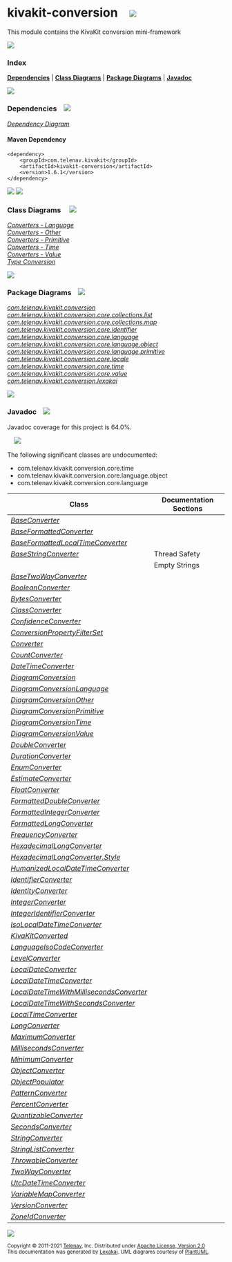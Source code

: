 [//]: # (start-user-text)



[//]: # (end-user-text)

# kivakit-conversion &nbsp;&nbsp; <img src="https://telenav.github.io/telenav-assets/images/icons/puzzle-64.png" srcset="https://telenav.github.io/telenav-assets/images/icons/puzzle-64-2x.png 2x"/>

This module contains the KivaKit conversion mini-framework

<img src="https://telenav.github.io/telenav-assets/images/separators/horizontal-line-512.png" srcset="https://telenav.github.io/telenav-assets/images/separators/horizontal-line-512-2x.png 2x"/>

### Index



[**Dependencies**](#dependencies) | [**Class Diagrams**](#class-diagrams) | [**Package Diagrams**](#package-diagrams) | [**Javadoc**](#javadoc)

<img src="https://telenav.github.io/telenav-assets/images/separators/horizontal-line-512.png" srcset="https://telenav.github.io/telenav-assets/images/separators/horizontal-line-512-2x.png 2x"/>

### Dependencies <a name="dependencies"></a> &nbsp;&nbsp; <img src="https://telenav.github.io/telenav-assets/images/icons/dependencies-32.png" srcset="https://telenav.github.io/telenav-assets/images/icons/dependencies-32-2x.png 2x"/>

[*Dependency Diagram*](https://www.kivakit.org/1.6.1/lexakai/kivakit/kivakit-conversion/documentation/diagrams/dependencies.svg)

#### Maven Dependency

    <dependency>
        <groupId>com.telenav.kivakit</groupId>
        <artifactId>kivakit-conversion</artifactId>
        <version>1.6.1</version>
    </dependency>

<img src="https://telenav.github.io/telenav-assets/images/separators/horizontal-line-128.png" srcset="https://telenav.github.io/telenav-assets/images/separators/horizontal-line-128-2x.png 2x"/>

[//]: # (start-user-text)



[//]: # (end-user-text)

<img src="https://telenav.github.io/telenav-assets/images/separators/horizontal-line-128.png" srcset="https://telenav.github.io/telenav-assets/images/separators/horizontal-line-128-2x.png 2x"/>

### Class Diagrams <a name="class-diagrams"></a> &nbsp; &nbsp; <img src="https://telenav.github.io/telenav-assets/images/icons/diagram-40.png" srcset="https://telenav.github.io/telenav-assets/images/icons/diagram-40-2x.png 2x"/>

[*Converters - Language*](https://www.kivakit.org/1.6.1/lexakai/kivakit/kivakit-conversion/documentation/diagrams/diagram-conversion-language.svg)  
[*Converters - Other*](https://www.kivakit.org/1.6.1/lexakai/kivakit/kivakit-conversion/documentation/diagrams/diagram-conversion-other.svg)  
[*Converters - Primitive*](https://www.kivakit.org/1.6.1/lexakai/kivakit/kivakit-conversion/documentation/diagrams/diagram-conversion-primitive.svg)  
[*Converters - Time*](https://www.kivakit.org/1.6.1/lexakai/kivakit/kivakit-conversion/documentation/diagrams/diagram-conversion-time.svg)  
[*Converters - Value*](https://www.kivakit.org/1.6.1/lexakai/kivakit/kivakit-conversion/documentation/diagrams/diagram-conversion-value.svg)  
[*Type Conversion*](https://www.kivakit.org/1.6.1/lexakai/kivakit/kivakit-conversion/documentation/diagrams/diagram-conversion.svg)

<img src="https://telenav.github.io/telenav-assets/images/separators/horizontal-line-128.png" srcset="https://telenav.github.io/telenav-assets/images/separators/horizontal-line-128-2x.png 2x"/>

### Package Diagrams <a name="package-diagrams"></a> &nbsp;&nbsp; <img src="https://telenav.github.io/telenav-assets/images/icons/box-24.png" srcset="https://telenav.github.io/telenav-assets/images/icons/box-24-2x.png 2x"/>

[*com.telenav.kivakit.conversion*](https://www.kivakit.org/1.6.1/lexakai/kivakit/kivakit-conversion/documentation/diagrams/com.telenav.kivakit.conversion.svg)  
[*com.telenav.kivakit.conversion.core.collections.list*](https://www.kivakit.org/1.6.1/lexakai/kivakit/kivakit-conversion/documentation/diagrams/com.telenav.kivakit.conversion.core.collections.list.svg)  
[*com.telenav.kivakit.conversion.core.collections.map*](https://www.kivakit.org/1.6.1/lexakai/kivakit/kivakit-conversion/documentation/diagrams/com.telenav.kivakit.conversion.core.collections.map.svg)  
[*com.telenav.kivakit.conversion.core.identifier*](https://www.kivakit.org/1.6.1/lexakai/kivakit/kivakit-conversion/documentation/diagrams/com.telenav.kivakit.conversion.core.identifier.svg)  
[*com.telenav.kivakit.conversion.core.language*](https://www.kivakit.org/1.6.1/lexakai/kivakit/kivakit-conversion/documentation/diagrams/com.telenav.kivakit.conversion.core.language.svg)  
[*com.telenav.kivakit.conversion.core.language.object*](https://www.kivakit.org/1.6.1/lexakai/kivakit/kivakit-conversion/documentation/diagrams/com.telenav.kivakit.conversion.core.language.object.svg)  
[*com.telenav.kivakit.conversion.core.language.primitive*](https://www.kivakit.org/1.6.1/lexakai/kivakit/kivakit-conversion/documentation/diagrams/com.telenav.kivakit.conversion.core.language.primitive.svg)  
[*com.telenav.kivakit.conversion.core.locale*](https://www.kivakit.org/1.6.1/lexakai/kivakit/kivakit-conversion/documentation/diagrams/com.telenav.kivakit.conversion.core.locale.svg)  
[*com.telenav.kivakit.conversion.core.time*](https://www.kivakit.org/1.6.1/lexakai/kivakit/kivakit-conversion/documentation/diagrams/com.telenav.kivakit.conversion.core.time.svg)  
[*com.telenav.kivakit.conversion.core.value*](https://www.kivakit.org/1.6.1/lexakai/kivakit/kivakit-conversion/documentation/diagrams/com.telenav.kivakit.conversion.core.value.svg)  
[*com.telenav.kivakit.conversion.lexakai*](https://www.kivakit.org/1.6.1/lexakai/kivakit/kivakit-conversion/documentation/diagrams/com.telenav.kivakit.conversion.lexakai.svg)

<img src="https://telenav.github.io/telenav-assets/images/separators/horizontal-line-128.png" srcset="https://telenav.github.io/telenav-assets/images/separators/horizontal-line-128-2x.png 2x"/>

### Javadoc <a name="javadoc"></a> &nbsp;&nbsp; <img src="https://telenav.github.io/telenav-assets/images/icons/books-24.png" srcset="https://telenav.github.io/telenav-assets/images/icons/books-24-2x.png 2x"/>

Javadoc coverage for this project is 64.0%.  
  
&nbsp; &nbsp; <img src="https://telenav.github.io/telenav-assets/images/meters/meter-60-96.png" srcset="https://telenav.github.io/telenav-assets/images/meters/meter-60-96-2x.png 2x"/>


The following significant classes are undocumented:  

- com.telenav.kivakit.conversion.core.time  
- com.telenav.kivakit.conversion.core.language.object  
- com.telenav.kivakit.conversion.core.language

| Class | Documentation Sections |
|---|---|
| [*BaseConverter*](https://www.kivakit.org/1.6.1/javadoc/kivakit/kivakit.conversion/////////////////////////////////////////////.html) |  |  
| [*BaseFormattedConverter*](https://www.kivakit.org/1.6.1/javadoc/kivakit/kivakit.conversion////////////////////////////////////////////////////////////////.html) |  |  
| [*BaseFormattedLocalTimeConverter*](https://www.kivakit.org/1.6.1/javadoc/kivakit/kivakit.conversion/////////////////////////////////////////////////////////////////////////.html) |  |  
| [*BaseStringConverter*](https://www.kivakit.org/1.6.1/javadoc/kivakit/kivakit.conversion///////////////////////////////////////////////////.html) | Thread Safety |  
| | Empty Strings |  
| [*BaseTwoWayConverter*](https://www.kivakit.org/1.6.1/javadoc/kivakit/kivakit.conversion///////////////////////////////////////////////////.html) |  |  
| [*BooleanConverter*](https://www.kivakit.org/1.6.1/javadoc/kivakit/kivakit.conversion////////////////////////////////////////////////////////////////////////.html) |  |  
| [*BytesConverter*](https://www.kivakit.org/1.6.1/javadoc/kivakit/kivakit.conversion/////////////////////////////////////////////////////////.html) |  |  
| [*ClassConverter*](https://www.kivakit.org/1.6.1/javadoc/kivakit/kivakit.conversion////////////////////////////////////////////////////////////.html) |  |  
| [*ConfidenceConverter*](https://www.kivakit.org/1.6.1/javadoc/kivakit/kivakit.conversion//////////////////////////////////////////////////////////////.html) |  |  
| [*ConversionPropertyFilterSet*](https://www.kivakit.org/1.6.1/javadoc/kivakit/kivakit.conversion////////////////////////////////////////////////////////////////////////////////.html) |  |  
| [*Converter*](https://www.kivakit.org/1.6.1/javadoc/kivakit/kivakit.conversion/////////////////////////////////////////.html) |  |  
| [*CountConverter*](https://www.kivakit.org/1.6.1/javadoc/kivakit/kivakit.conversion/////////////////////////////////////////////////////////.html) |  |  
| [*DateTimeConverter*](https://www.kivakit.org/1.6.1/javadoc/kivakit/kivakit.conversion///////////////////////////////////////////////////////////.html) |  |  
| [*DiagramConversion*](https://www.kivakit.org/1.6.1/javadoc/kivakit/kivakit.conversion/////////////////////////////////////////////////////////.html) |  |  
| [*DiagramConversionLanguage*](https://www.kivakit.org/1.6.1/javadoc/kivakit/kivakit.conversion/////////////////////////////////////////////////////////////////.html) |  |  
| [*DiagramConversionOther*](https://www.kivakit.org/1.6.1/javadoc/kivakit/kivakit.conversion//////////////////////////////////////////////////////////////.html) |  |  
| [*DiagramConversionPrimitive*](https://www.kivakit.org/1.6.1/javadoc/kivakit/kivakit.conversion//////////////////////////////////////////////////////////////////.html) |  |  
| [*DiagramConversionTime*](https://www.kivakit.org/1.6.1/javadoc/kivakit/kivakit.conversion/////////////////////////////////////////////////////////////.html) |  |  
| [*DiagramConversionValue*](https://www.kivakit.org/1.6.1/javadoc/kivakit/kivakit.conversion//////////////////////////////////////////////////////////////.html) |  |  
| [*DoubleConverter*](https://www.kivakit.org/1.6.1/javadoc/kivakit/kivakit.conversion///////////////////////////////////////////////////////////////////////.html) |  |  
| [*DurationConverter*](https://www.kivakit.org/1.6.1/javadoc/kivakit/kivakit.conversion///////////////////////////////////////////////////////////.html) |  |  
| [*EnumConverter*](https://www.kivakit.org/1.6.1/javadoc/kivakit/kivakit.conversion///////////////////////////////////////////////////////////.html) |  |  
| [*EstimateConverter*](https://www.kivakit.org/1.6.1/javadoc/kivakit/kivakit.conversion////////////////////////////////////////////////////////////.html) |  |  
| [*FloatConverter*](https://www.kivakit.org/1.6.1/javadoc/kivakit/kivakit.conversion//////////////////////////////////////////////////////////////////////.html) |  |  
| [*FormattedDoubleConverter*](https://www.kivakit.org/1.6.1/javadoc/kivakit/kivakit.conversion////////////////////////////////////////////////////////////////////////////////.html) |  |  
| [*FormattedIntegerConverter*](https://www.kivakit.org/1.6.1/javadoc/kivakit/kivakit.conversion/////////////////////////////////////////////////////////////////////////////////.html) |  |  
| [*FormattedLongConverter*](https://www.kivakit.org/1.6.1/javadoc/kivakit/kivakit.conversion//////////////////////////////////////////////////////////////////////////////.html) |  |  
| [*FrequencyConverter*](https://www.kivakit.org/1.6.1/javadoc/kivakit/kivakit.conversion////////////////////////////////////////////////////////////.html) |  |  
| [*HexadecimalLongConverter*](https://www.kivakit.org/1.6.1/javadoc/kivakit/kivakit.conversion////////////////////////////////////////////////////////////////////////////////.html) |  |  
| [*HexadecimalLongConverter.Style*](https://www.kivakit.org/1.6.1/javadoc/kivakit/kivakit.conversion//////////////////////////////////////////////////////////////////////////////////////.html) |  |  
| [*HumanizedLocalDateTimeConverter*](https://www.kivakit.org/1.6.1/javadoc/kivakit/kivakit.conversion/////////////////////////////////////////////////////////////////////////.html) |  |  
| [*IdentifierConverter*](https://www.kivakit.org/1.6.1/javadoc/kivakit/kivakit.conversion///////////////////////////////////////////////////////////////////.html) |  |  
| [*IdentityConverter*](https://www.kivakit.org/1.6.1/javadoc/kivakit/kivakit.conversion///////////////////////////////////////////////////////////////.html) |  |  
| [*IntegerConverter*](https://www.kivakit.org/1.6.1/javadoc/kivakit/kivakit.conversion////////////////////////////////////////////////////////////////////////.html) |  |  
| [*IntegerIdentifierConverter*](https://www.kivakit.org/1.6.1/javadoc/kivakit/kivakit.conversion//////////////////////////////////////////////////////////////////////////.html) |  |  
| [*IsoLocalDateTimeConverter*](https://www.kivakit.org/1.6.1/javadoc/kivakit/kivakit.conversion///////////////////////////////////////////////////////////////////.html) |  |  
| [*KivaKitConverted*](https://www.kivakit.org/1.6.1/javadoc/kivakit/kivakit.conversion/////////////////////////////////////////////////////////////////////.html) |  |  
| [*LanguageIsoCodeConverter*](https://www.kivakit.org/1.6.1/javadoc/kivakit/kivakit.conversion////////////////////////////////////////////////////////////////////.html) |  |  
| [*LevelConverter*](https://www.kivakit.org/1.6.1/javadoc/kivakit/kivakit.conversion/////////////////////////////////////////////////////////.html) |  |  
| [*LocalDateConverter*](https://www.kivakit.org/1.6.1/javadoc/kivakit/kivakit.conversion////////////////////////////////////////////////////////////.html) |  |  
| [*LocalDateTimeConverter*](https://www.kivakit.org/1.6.1/javadoc/kivakit/kivakit.conversion////////////////////////////////////////////////////////////////.html) |  |  
| [*LocalDateTimeWithMillisecondsConverter*](https://www.kivakit.org/1.6.1/javadoc/kivakit/kivakit.conversion////////////////////////////////////////////////////////////////////////////////.html) |  |  
| [*LocalDateTimeWithSecondsConverter*](https://www.kivakit.org/1.6.1/javadoc/kivakit/kivakit.conversion///////////////////////////////////////////////////////////////////////////.html) |  |  
| [*LocalTimeConverter*](https://www.kivakit.org/1.6.1/javadoc/kivakit/kivakit.conversion////////////////////////////////////////////////////////////.html) |  |  
| [*LongConverter*](https://www.kivakit.org/1.6.1/javadoc/kivakit/kivakit.conversion/////////////////////////////////////////////////////////////////////.html) |  |  
| [*MaximumConverter*](https://www.kivakit.org/1.6.1/javadoc/kivakit/kivakit.conversion///////////////////////////////////////////////////////////.html) |  |  
| [*MillisecondsConverter*](https://www.kivakit.org/1.6.1/javadoc/kivakit/kivakit.conversion///////////////////////////////////////////////////////////////.html) |  |  
| [*MinimumConverter*](https://www.kivakit.org/1.6.1/javadoc/kivakit/kivakit.conversion///////////////////////////////////////////////////////////.html) |  |  
| [*ObjectConverter*](https://www.kivakit.org/1.6.1/javadoc/kivakit/kivakit.conversion////////////////////////////////////////////////////////////////////.html) |  |  
| [*ObjectPopulator*](https://www.kivakit.org/1.6.1/javadoc/kivakit/kivakit.conversion////////////////////////////////////////////////////////////////////.html) |  |  
| [*PatternConverter*](https://www.kivakit.org/1.6.1/javadoc/kivakit/kivakit.conversion//////////////////////////////////////////////////////////////.html) |  |  
| [*PercentConverter*](https://www.kivakit.org/1.6.1/javadoc/kivakit/kivakit.conversion///////////////////////////////////////////////////////////.html) |  |  
| [*QuantizableConverter*](https://www.kivakit.org/1.6.1/javadoc/kivakit/kivakit.conversion///////////////////////////////////////////////////////////////.html) |  |  
| [*SecondsConverter*](https://www.kivakit.org/1.6.1/javadoc/kivakit/kivakit.conversion//////////////////////////////////////////////////////////.html) |  |  
| [*StringConverter*](https://www.kivakit.org/1.6.1/javadoc/kivakit/kivakit.conversion///////////////////////////////////////////////.html) |  |  
| [*StringListConverter*](https://www.kivakit.org/1.6.1/javadoc/kivakit/kivakit.conversion/////////////////////////////////////////////////////////////////////////.html) |  |  
| [*ThrowableConverter*](https://www.kivakit.org/1.6.1/javadoc/kivakit/kivakit.conversion////////////////////////////////////////////////////////////////.html) |  |  
| [*TwoWayConverter*](https://www.kivakit.org/1.6.1/javadoc/kivakit/kivakit.conversion///////////////////////////////////////////////.html) |  |  
| [*UtcDateTimeConverter*](https://www.kivakit.org/1.6.1/javadoc/kivakit/kivakit.conversion//////////////////////////////////////////////////////////////.html) |  |  
| [*VariableMapConverter*](https://www.kivakit.org/1.6.1/javadoc/kivakit/kivakit.conversion/////////////////////////////////////////////////////////////////////////.html) |  |  
| [*VersionConverter*](https://www.kivakit.org/1.6.1/javadoc/kivakit/kivakit.conversion///////////////////////////////////////////////////////////.html) |  |  
| [*ZoneIdConverter*](https://www.kivakit.org/1.6.1/javadoc/kivakit/kivakit.conversion/////////////////////////////////////////////////////////.html) |  |  

[//]: # (start-user-text)



[//]: # (end-user-text)

<img src="https://telenav.github.io/telenav-assets/images/separators/horizontal-line-512.png" srcset="https://telenav.github.io/telenav-assets/images/separators/horizontal-line-512-2x.png 2x"/>

<sub>Copyright &#169; 2011-2021 [Telenav](https://telenav.com), Inc. Distributed under [Apache License, Version 2.0](LICENSE)</sub>  
<sub>This documentation was generated by [Lexakai](https://lexakai.org). UML diagrams courtesy of [PlantUML](https://plantuml.com).</sub>
